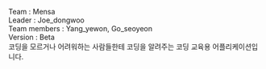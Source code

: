 Team : Mensa  
Leader : Joe_dongwoo  
Team members : Yang_yewon, Go_seoyeon  
Version : Beta  
코딩을 모르거나 어려워하는 사람들한테 코딩을 알려주는 코딩 교육용 어플리케이션입니다.
